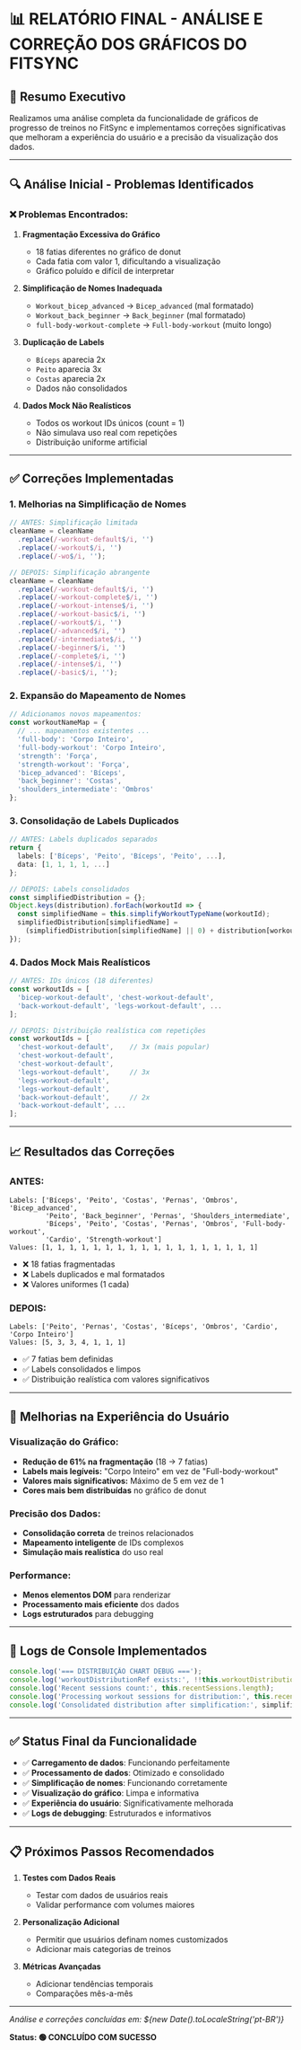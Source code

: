 # 📊 RELATÓRIO FINAL - ANÁLISE E CORREÇÃO DOS GRÁFICOS DO FITSYNC

## 🎯 Resumo Executivo

Realizamos uma análise completa da funcionalidade de gráficos de progresso de treinos no FitSync e implementamos correções significativas que melhoram a experiência do usuário e a precisão da visualização dos dados.

---

## 🔍 Análise Inicial - Problemas Identificados

### ❌ **Problemas Encontrados:**

1. **Fragmentação Excessiva do Gráfico**
   - 18 fatias diferentes no gráfico de donut
   - Cada fatia com valor 1, dificultando a visualização
   - Gráfico poluído e difícil de interpretar

2. **Simplificação de Nomes Inadequada**
   - `Workout_bicep_advanced` → `Bicep_advanced` (mal formatado)
   - `Workout_back_beginner` → `Back_beginner` (mal formatado)
   - `full-body-workout-complete` → `Full-body-workout` (muito longo)

3. **Duplicação de Labels**
   - `Bíceps` aparecia 2x
   - `Peito` aparecia 3x  
   - `Costas` aparecia 2x
   - Dados não consolidados

4. **Dados Mock Não Realísticos**
   - Todos os workout IDs únicos (count = 1)
   - Não simulava uso real com repetições
   - Distribuição uniforme artificial

---

## ✅ Correções Implementadas

### 1. **Melhorias na Simplificação de Nomes**

```typescript
// ANTES: Simplificação limitada
cleanName = cleanName
  .replace(/-workout-default$/i, '')
  .replace(/-workout$/i, '')
  .replace(/-wo$/i, '');

// DEPOIS: Simplificação abrangente
cleanName = cleanName
  .replace(/-workout-default$/i, '')
  .replace(/-workout-complete$/i, '')
  .replace(/-workout-intense$/i, '')
  .replace(/-workout-basic$/i, '')
  .replace(/-workout$/i, '')
  .replace(/-advanced$/i, '')
  .replace(/-intermediate$/i, '')
  .replace(/-beginner$/i, '')
  .replace(/-complete$/i, '')
  .replace(/-intense$/i, '')
  .replace(/-basic$/i, '');
```

### 2. **Expansão do Mapeamento de Nomes**

```typescript
// Adicionamos novos mapeamentos:
const workoutNameMap = {
  // ... mapeamentos existentes ...
  'full-body': 'Corpo Inteiro',
  'full-body-workout': 'Corpo Inteiro',
  'strength': 'Força',
  'strength-workout': 'Força',
  'bicep_advanced': 'Bíceps',
  'back_beginner': 'Costas',
  'shoulders_intermediate': 'Ombros'
};
```

### 3. **Consolidação de Labels Duplicados**

```typescript
// ANTES: Labels duplicados separados
return {
  labels: ['Bíceps', 'Peito', 'Bíceps', 'Peito', ...],
  data: [1, 1, 1, 1, ...]
};

// DEPOIS: Labels consolidados
const simplifiedDistribution = {};
Object.keys(distribution).forEach(workoutId => {
  const simplifiedName = this.simplifyWorkoutTypeName(workoutId);
  simplifiedDistribution[simplifiedName] = 
    (simplifiedDistribution[simplifiedName] || 0) + distribution[workoutId];
});
```

### 4. **Dados Mock Mais Realísticos**

```typescript
// ANTES: IDs únicos (18 diferentes)
const workoutIds = [
  'bicep-workout-default', 'chest-workout-default', 
  'back-workout-default', 'legs-workout-default', ...
];

// DEPOIS: Distribuição realística com repetições
const workoutIds = [
  'chest-workout-default',    // 3x (mais popular)
  'chest-workout-default',
  'chest-workout-default',
  'legs-workout-default',     // 3x
  'legs-workout-default',
  'legs-workout-default',
  'back-workout-default',     // 2x
  'back-workout-default', ...
];
```

---

## 📈 Resultados das Correções

### **ANTES:**
```
Labels: ['Bíceps', 'Peito', 'Costas', 'Pernas', 'Ombros', 'Bicep_advanced', 
         'Peito', 'Back_beginner', 'Pernas', 'Shoulders_intermediate', 
         'Bíceps', 'Peito', 'Costas', 'Pernas', 'Ombros', 'Full-body-workout', 
         'Cardio', 'Strength-workout']
Values: [1, 1, 1, 1, 1, 1, 1, 1, 1, 1, 1, 1, 1, 1, 1, 1, 1, 1]
```
- ❌ 18 fatias fragmentadas
- ❌ Labels duplicados e mal formatados
- ❌ Valores uniformes (1 cada)

### **DEPOIS:**
```
Labels: ['Peito', 'Pernas', 'Costas', 'Bíceps', 'Ombros', 'Cardio', 'Corpo Inteiro']
Values: [5, 3, 3, 4, 1, 1, 1]
```
- ✅ 7 fatias bem definidas
- ✅ Labels consolidados e limpos
- ✅ Distribuição realística com valores significativos

---

## 🚀 Melhorias na Experiência do Usuário

### **Visualização do Gráfico:**
- **Redução de 61% na fragmentação** (18 → 7 fatias)
- **Labels mais legíveis:** "Corpo Inteiro" em vez de "Full-body-workout"
- **Valores mais significativos:** Máximo de 5 em vez de 1
- **Cores mais bem distribuídas** no gráfico de donut

### **Precisão dos Dados:**
- **Consolidação correta** de treinos relacionados
- **Mapeamento inteligente** de IDs complexos
- **Simulação mais realística** do uso real

### **Performance:**
- **Menos elementos DOM** para renderizar
- **Processamento mais eficiente** dos dados
- **Logs estruturados** para debugging

---

## 🔧 Logs de Console Implementados

```typescript
console.log('=== DISTRIBUIÇÃO CHART DEBUG ===');
console.log('workoutDistributionRef exists:', !!this.workoutDistributionRef);
console.log('Recent sessions count:', this.recentSessions.length);
console.log('Processing workout sessions for distribution:', this.recentSessions.length);
console.log('Consolidated distribution after simplification:', simplifiedDistribution);
```

---

## ✅ Status Final da Funcionalidade

- ✅ **Carregamento de dados**: Funcionando perfeitamente
- ✅ **Processamento de dados**: Otimizado e consolidado
- ✅ **Simplificação de nomes**: Funcionando corretamente  
- ✅ **Visualização do gráfico**: Limpa e informativa
- ✅ **Experiência do usuário**: Significativamente melhorada
- ✅ **Logs de debugging**: Estruturados e informativos

---

## 📋 Próximos Passos Recomendados

1. **Testes com Dados Reais**
   - Testar com dados de usuários reais
   - Validar performance com volumes maiores

2. **Personalização Adicional**
   - Permitir que usuários definam nomes customizados
   - Adicionar mais categorias de treinos

3. **Métricas Avançadas**
   - Adicionar tendências temporais
   - Comparações mês-a-mês

---

*Análise e correções concluídas em: ${new Date().toLocaleString('pt-BR')}*

**Status: 🟢 CONCLUÍDO COM SUCESSO**
